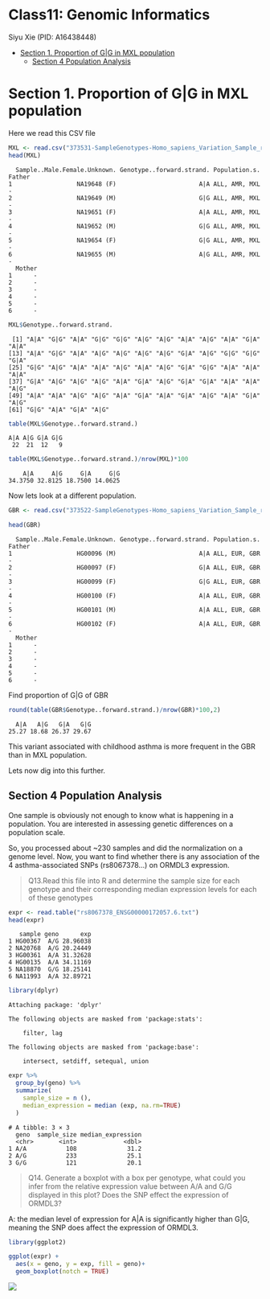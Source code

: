 # Class11: Genomic Informatics
Siyu Xie (PID: A16438448)

- [Section 1. Proportion of G\|G in MXL
  population](#section-1-proportion-of-gg-in-mxl-population)
  - [Section 4 Population Analysis](#section-4-population-analysis)

# Section 1. Proportion of G\|G in MXL population

Here we read this CSV file

``` r
MXL <- read.csv("373531-SampleGenotypes-Homo_sapiens_Variation_Sample_rs8067378.csv")
head(MXL)
```

      Sample..Male.Female.Unknown. Genotype..forward.strand. Population.s. Father
    1                  NA19648 (F)                       A|A ALL, AMR, MXL      -
    2                  NA19649 (M)                       G|G ALL, AMR, MXL      -
    3                  NA19651 (F)                       A|A ALL, AMR, MXL      -
    4                  NA19652 (M)                       G|G ALL, AMR, MXL      -
    5                  NA19654 (F)                       G|G ALL, AMR, MXL      -
    6                  NA19655 (M)                       A|G ALL, AMR, MXL      -
      Mother
    1      -
    2      -
    3      -
    4      -
    5      -
    6      -

``` r
MXL$Genotype..forward.strand.
```

     [1] "A|A" "G|G" "A|A" "G|G" "G|G" "A|G" "A|G" "A|A" "A|G" "A|A" "G|A" "A|A"
    [13] "A|A" "G|G" "A|A" "A|G" "A|G" "A|G" "A|G" "G|A" "A|G" "G|G" "G|G" "G|A"
    [25] "G|G" "A|G" "A|A" "A|A" "A|G" "A|A" "A|G" "G|A" "G|G" "A|A" "A|A" "A|A"
    [37] "G|A" "A|G" "A|G" "A|G" "A|A" "G|A" "A|G" "G|A" "G|A" "A|A" "A|A" "A|G"
    [49] "A|A" "A|A" "A|G" "A|G" "A|A" "G|A" "A|A" "G|A" "A|G" "A|A" "G|A" "A|G"
    [61] "G|G" "A|A" "G|A" "A|G"

``` r
table(MXL$Genotype..forward.strand.)
```


    A|A A|G G|A G|G 
     22  21  12   9 

``` r
table(MXL$Genotype..forward.strand.)/nrow(MXL)*100
```


        A|A     A|G     G|A     G|G 
    34.3750 32.8125 18.7500 14.0625 

Now lets look at a different population.

``` r
GBR <- read.csv("373522-SampleGenotypes-Homo_sapiens_Variation_Sample_rs8067378.csv")
```

``` r
head(GBR)
```

      Sample..Male.Female.Unknown. Genotype..forward.strand. Population.s. Father
    1                  HG00096 (M)                       A|A ALL, EUR, GBR      -
    2                  HG00097 (F)                       G|A ALL, EUR, GBR      -
    3                  HG00099 (F)                       G|G ALL, EUR, GBR      -
    4                  HG00100 (F)                       A|A ALL, EUR, GBR      -
    5                  HG00101 (M)                       A|A ALL, EUR, GBR      -
    6                  HG00102 (F)                       A|A ALL, EUR, GBR      -
      Mother
    1      -
    2      -
    3      -
    4      -
    5      -
    6      -

Find proportion of G\|G of GBR

``` r
round(table(GBR$Genotype..forward.strand.)/nrow(GBR)*100,2)
```


      A|A   A|G   G|A   G|G 
    25.27 18.68 26.37 29.67 

This variant associated with childhood asthma is more frequent in the
GBR than in MXL population.

Lets now dig into this further.

## Section 4 Population Analysis

One sample is obviously not enough to know what is happening in a
population. You are interested in assessing genetic differences on a
population scale.

So, you processed about ~230 samples and did the normalization on a
genome level. Now, you want to find whether there is any association of
the 4 asthma-associated SNPs (rs8067378…) on ORMDL3 expression.

> Q13.Read this file into R and determine the sample size for each
> genotype and their corresponding median expression levels for each of
> these genotypes

``` r
expr <- read.table("rs8067378_ENSG00000172057.6.txt")
head(expr)
```

       sample geno      exp
    1 HG00367  A/G 28.96038
    2 NA20768  A/G 20.24449
    3 HG00361  A/A 31.32628
    4 HG00135  A/A 34.11169
    5 NA18870  G/G 18.25141
    6 NA11993  A/A 32.89721

``` r
library(dplyr)
```


    Attaching package: 'dplyr'

    The following objects are masked from 'package:stats':

        filter, lag

    The following objects are masked from 'package:base':

        intersect, setdiff, setequal, union

``` r
expr %>%
  group_by(geno) %>%
  summarize(
    sample_size = n (),
    median_expression = median (exp, na.rm=TRUE)
  )
```

    # A tibble: 3 × 3
      geno  sample_size median_expression
      <chr>       <int>             <dbl>
    1 A/A           108              31.2
    2 A/G           233              25.1
    3 G/G           121              20.1

> Q14. Generate a boxplot with a box per genotype, what could you infer
> from the relative expression value between A/A and G/G displayed in
> this plot? Does the SNP effect the expression of ORMDL3?

A: the median level of expression for A\|A is significantly higher than
G\|G, meaning the SNP does affect the expression of ORMDL3.

``` r
library(ggplot2)
```

``` r
ggplot(expr) +
  aes(x = geno, y = exp, fill = geno)+
  geom_boxplot(notch = TRUE)
```

![](./-class11_files/figure-commonmark/unnamed-chunk-10-1.png)

